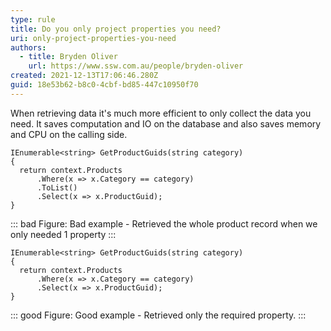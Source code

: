 ```yaml
---
type: rule
title: Do you only project properties you need?
uri: only-project-properties-you-need
authors:
  - title: Bryden Oliver
    url: https://www.ssw.com.au/people/bryden-oliver
created: 2021-12-13T17:06:46.280Z
guid: 18e53b62-b8c0-4cbf-bd85-447c10950f70
---
```

When retrieving data it's much more efficient to only collect the data you need. It saves computation and IO on the database and also saves memory and CPU on the calling side.

<!--endintro-->

```
IEnumerable<string> GetProductGuids(string category)
{
  return context.Products
      .Where(x => x.Category == category)
      .ToList()
      .Select(x => x.ProductGuid);
}
```

::: bad
Figure: Bad example - Retrieved the whole product record when we only needed 1 property
:::

```
IEnumerable<string> GetProductGuids(string category)
{
  return context.Products
      .Where(x => x.Category == category)
      .Select(x => x.ProductGuid);
}
```

::: good
Figure: Good example - Retrieved only the required property.
:::